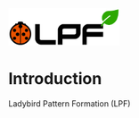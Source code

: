 <img src="assets/logo.png" alt="Drawing" width="200px"/>


# Introduction
Ladybird Pattern Formation (LPF)
